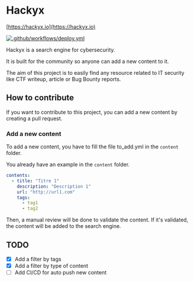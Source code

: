# Hackyx

[https://hackyx.io](https://hackyx.io)

[![.github/workflows/deploy.yml](https://github.com/Aituglo/hackyx/actions/workflows/deploy.yml/badge.svg)](https://github.com/Aituglo/hackyx/actions/workflows/deploy.yml)

Hackyx is a search engine for cybersecurity.

It is built for the community so anyone can add a new content to it.

The aim of this project is to easily find any resource related to IT security like CTF writeup, article or Bug Bounty reports.

## How to contribute

If you want to contribute to this project, you can add a new content by creating a pull request.

### Add a new content

To add a new content, you have to fill the file to_add.yml in the `content` folder.

You already have an example in the `content` folder.

```yaml
contents:
  - title: "Titre 1"
    description: "Description 1"
    url: "http://url1.com"
    tags: 
      - tag1
      - tag2
```

Then, a manual review will be done to validate the content. If it's validated, the content will be added to the search engine.

## TODO

- [x] Add a filter by tags
- [x] Add a filter by type of content
- [ ] Add CI/CD for auto push new content
